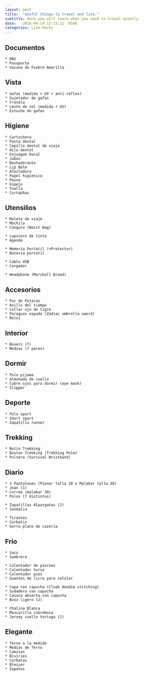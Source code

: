 ```yaml
---
layout: post
title:  "Useful things to travel and live."
subtitle: Here you will learn what you need to travel quietly.
date:   2016-04-19 12:15:12 -0500
categories: Live-Hacks
---
```


## Documentos

    * DNI  
    * Pasaporte  
    * Vacuna de Fiebre Amarilla  

## Vista

    * Gafas (medida + UV + anti-reflex)  
    * Sujetador de gafas  
    * Franela  
    * Lente de sol (medida + UV)  
    * Estuche de gafas  

## Higiene

    * Cartuchera  
    * Pasta dental  
    * Cepillo dental de viaje  
    * Hilo dental  
    * Enjuague bucal  
    * Jabon  
    * Deshodorante  
    * Lip Balm  
    * Afeitadora  
    * Papel higienico  
    * Peine  
    * Espejo  
    * Toalla  
    * CortaUñas  

## Utensilios

    * Maleta de viaje  
    * Mochila  
    * Canguro (Waist Bag)  

    * Lapicero de tinta  
    * Agenda  

    * Memoria Portatil (+Protector)  
    * Bateria portatil  
    
    * Cable USB  
    * Cargador  

    * Headphone (Marshall Brand)  

## Accesorios

    * Par de Potaras  
    * Anillo del tiempo  
    * Collar ojo de tigre  
    * Paraguas espada (Zodiac umbrella sword)  
    * Reloj  

## Interior

    * Boxers (7)  
    * Medias (7 pares)  

## Dormir

    * Polo pijama  
    * Almohada de cuello  
    * Cubre ojos para dormir (eye mask)  
    * Slipper  

## Deporte

    * Polo sport  
    * Short sport  
    * Zapatilla runner  

## Trekking

    * Botin Trekking  
    * Baston Trekking (Trekking Pole)  
    * Pulsera (Survival Wristband)  

## Diario

    * 3 Pantalones (Pioner talla 28 o Malabar talla 30)  
    * Jean (1)  
    * Correa (malabar 30)  
    * Polos (7 distintos)  

    * Zapatillas Alpargatas (2)  
    * Sandalia  

    * Tirantes  
    * Corbatin  
    * Gorro plano de cazería  

## Frio

    * Saco  
    * Sombrero  

    * Calentador de piernas  
    * Calentador torso  
    * Calentador pies  
    * Guantes de licra para celular  

    * Capa con capucha (Cloak Hoodie stitching)  
    * Sudadera con capucha  
    * Casaca abierta con capucha  
    * Buso ligero (2)  

    * Chalina Blanca  
    * Mascarilla cubreboca  
    * Jersey cuello tortuga (2)  

## Elegante

    * Terno a la medida  
    * Medias de Terno  
    * Camisas  
    * Biviries  
    * Corbatas  
    * Bleizer  
    * Zapatos  
